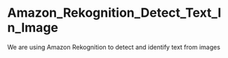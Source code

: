 # Amazon_Rekognition_Detect_Text_In_Image
We are using Amazon Rekognition to detect and identify text from images
